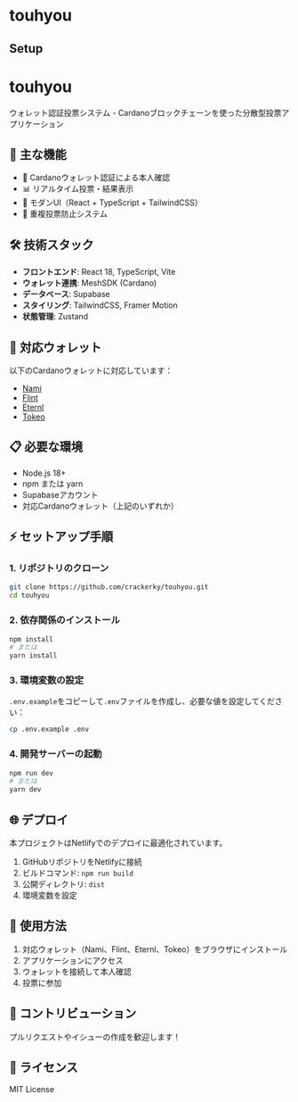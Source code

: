 # touhyou

## Setup

# touhyou

ウォレット認証投票システム - Cardanoブロックチェーンを使った分散型投票アプリケーション

## 🚀 主な機能

- 🔐 Cardanoウォレット認証による本人確認
- 📊 リアルタイム投票・結果表示
- 🎨 モダンUI（React + TypeScript + TailwindCSS）
- 🔄 重複投票防止システム

## 🛠️ 技術スタック

- **フロントエンド**: React 18, TypeScript, Vite
- **ウォレット連携**: MeshSDK (Cardano)
- **データベース**: Supabase
- **スタイリング**: TailwindCSS, Framer Motion
- **状態管理**: Zustand

## 💼 対応ウォレット

以下のCardanoウォレットに対応しています：

- [Nami](https://namiwallet.io/)
- [Flint](https://flint-wallet.com/)
- [Eternl](https://eternl.io/)
- [Tokeo](https://tokeo.io/)

## 📋 必要な環境

- Node.js 18+ 
- npm または yarn
- Supabaseアカウント
- 対応Cardanoウォレット（上記のいずれか）

## ⚡ セットアップ手順

### 1. リポジトリのクローン

```bash
git clone https://github.com/crackerky/touhyou.git
cd touhyou
```

### 2. 依存関係のインストール

```bash
npm install
# または
yarn install
```

### 3. 環境変数の設定

`.env.example`をコピーして`.env`ファイルを作成し、必要な値を設定してください：

```bash
cp .env.example .env
```

### 4. 開発サーバーの起動

```bash
npm run dev
# または
yarn dev
```

## 🌐 デプロイ

本プロジェクトはNetlifyでのデプロイに最適化されています。

1. GitHubリポジトリをNetlifyに接続
2. ビルドコマンド: `npm run build`
3. 公開ディレクトリ: `dist`
4. 環境変数を設定

## 📝 使用方法

1. 対応ウォレット（Nami、Flint、Eternl、Tokeo）をブラウザにインストール
2. アプリケーションにアクセス
3. ウォレットを接続して本人確認
4. 投票に参加

## 🤝 コントリビューション

プルリクエストやイシューの作成を歓迎します！

## 📄 ライセンス

MIT License
